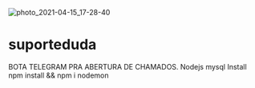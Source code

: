 ![photo_2021-04-15_17-28-40](https://user-images.githubusercontent.com/41293409/114934279-15f56080-9e10-11eb-9ca9-25cdf7031651.jpg)
# suporteduda
BOTA TELEGRAM PRA ABERTURA DE CHAMADOS.
Nodejs mysql 
Install   npm install && npm i nodemon
